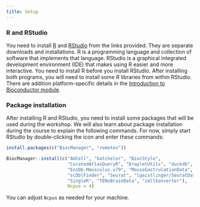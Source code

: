 ```yaml
---
title: Setup
---
```


### R and RStudio


You need to install [R](https://cran.rstudio.com/) and [RStudio](https://posit.co/download/rstudio-desktop/) from the links provided. They are separate downloads and installations. R is a programming language and collection of software that implements that language. RStudio is a graphical integrated development environment (IDE) that makes using R easier and more interactive. You need to install R before you install RStudio. After installing both programs, you will need to install some R libraries from within RStudio. There are addition platform-specific details in the [Introduction to Bioconductor module](https://carpentries-incubator.github.io/bioc-intro/).

### Package installation

After installing R and RStudio, you need to install some packages that will be
used during the workshop. We will also learn about package installation during
the course to explain the following commands. For now, simply start RStudio by
double-clicking the icon and enter these commands:

```r
install.packages(c("BiocManager", "remotes"))

BiocManager::install(c("AUCell", "batchelor", "BiocStyle", 
                       "CuratedAtlasQueryR", "DropletUtils", "duckdb",
                       "EnsDb.Mmusculus.v79", "MouseGastrulationData",
                       "scDblFinder", "Seurat", "lgeistlinger/SeuratData",
                       "SingleR", "TENxBrainData", "zellkonverter"),
                       Ncpus = 4)
```

You can adjust `Ncpus` as needed for your machine.

